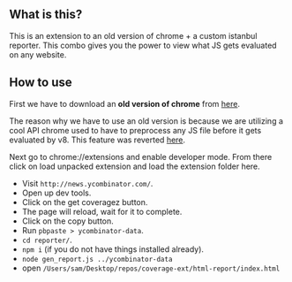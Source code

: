 ## What is this?

This is an extension to an old version of chrome + a custom istanbul reporter.
This combo gives you the power to view what JS gets evaluated on any website.

## How to use

First we have to download an **old version of chrome** from [here](https://commondatastorage.googleapis.com/chromium-browser-snapshots/index.html?prefix=Mac/314206/).

The reason why we have to use an old version is because we are utilizing a cool API chrome used to have to preprocess any JS file before it gets evaluated by v8. This feature was reverted [here](https://codereview.chromium.org/761143003).

Next go to chrome://extensions and enable developer mode. From there click on load unpacked extension and load the extension folder here.

* Visit `http://news.ycombinator.com/`.
* Open up dev tools.
* Click on the get coveragez button.
* The page will reload, wait for it to complete.
* Click on the copy button.
* Run `pbpaste > ycombinator-data`.
* `cd reporter/`.
* `npm i` (if you do not have things installed already).
* `node gen_report.js ../ycombinator-data`
* open `/Users/sam/Desktop/repos/coverage-ext/html-report/index.html`
